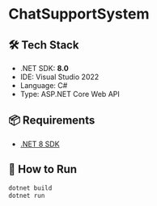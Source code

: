 ﻿# ChatSupportSystem

## 🛠️ Tech Stack

- .NET SDK: **8.0**
- IDE: Visual Studio 2022
- Language: C#
- Type: ASP.NET Core Web API

## 📦 Requirements

- [.NET 8 SDK](https://dotnet.microsoft.com/en-us/download/dotnet/8.0)

## 🚀 How to Run

```bash
dotnet build
dotnet run
